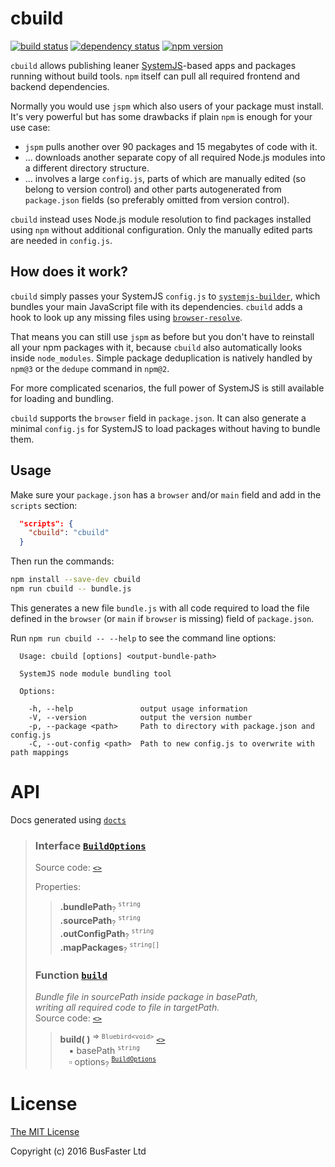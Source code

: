 cbuild
======

[![build status](https://travis-ci.org/charto/cbuild.svg?branch=master)](http://travis-ci.org/charto/cbuild)
[![dependency status](https://david-dm.org/charto/cbuild.svg)](https://david-dm.org/charto/cbuild)
[![npm version](https://img.shields.io/npm/v/cbuild.svg)](https://www.npmjs.com/package/cbuild)

`cbuild` allows publishing leaner [SystemJS](https://github.com/systemjs/systemjs)-based apps and packages
running without build tools.
`npm` itself can pull all required frontend and backend dependencies.

Normally you would use `jspm` which also users of your package must install.
It's very powerful but has some drawbacks if plain `npm` is enough for your use case:

- `jspm` pulls another over 90 packages and 15 megabytes of code with it.
- ... downloads another separate copy of all required Node.js modules into a different directory structure.
- ... involves a large `config.js`, parts of which are manually edited (so belong to version control)
  and other parts autogenerated from `package.json` fields (so preferably omitted from version control).

`cbuild` instead uses Node.js module resolution to find packages installed using `npm` without additional configuration.
Only the manually edited parts are needed in `config.js`.

How does it work?
-----------------

`cbuild` simply passes your SystemJS `config.js` to [`systemjs-builder`](https://github.com/systemjs/builder),
which bundles your main JavaScript file with its dependencies.
`cbuild` adds a hook to look up any missing files using [`browser-resolve`](https://github.com/defunctzombie/node-browser-resolve).

That means you can still use `jspm` as before but you don't have to reinstall all your npm packages with it,
because `cbuild` also automatically looks inside `node_modules`.
Simple package deduplication is natively handled by `npm@3` or the `dedupe` command in `npm@2`.

For more complicated scenarios, the full power of SystemJS is still available for loading and bundling.

`cbuild` supports the `browser` field in `package.json`.
It can also generate a minimal `config.js` for SystemJS to load packages without having to bundle them.

Usage
-----

Make sure your `package.json` has a `browser` and/or `main` field and add in the `scripts` section:

```json
  "scripts": {
    "cbuild": "cbuild"
  }
```

Then run the commands:

```bash
npm install --save-dev cbuild
npm run cbuild -- bundle.js
```

This generates a new file `bundle.js` with all code required to load the file
defined in the `browser` (or `main` if `browser` is missing) field of `package.json`.

Run `npm run cbuild -- --help` to see the command line options:

```
  Usage: cbuild [options] <output-bundle-path>

  SystemJS node module bundling tool

  Options:

    -h, --help               output usage information
    -V, --version            output the version number
    -p, --package <path>     Path to directory with package.json and config.js
    -C, --out-config <path>  Path to new config.js to overwrite with path mappings
```

API
===
Docs generated using [`docts`](https://github.com/charto/docts)
>
> <a name="api-BuildOptions"></a>
> ### Interface [`BuildOptions`](#api-BuildOptions)
> Source code: [`<>`](http://github.com/charto/cbuild/blob/develop/src/cbuild.ts#L10-L15)  
>  
> Properties:  
> > **.bundlePath**<sub>?</sub> <sup><code>string</code></sup>  
> > **.sourcePath**<sub>?</sub> <sup><code>string</code></sup>  
> > **.outConfigPath**<sub>?</sub> <sup><code>string</code></sup>  
> > **.mapPackages**<sub>?</sub> <sup><code>string[]</code></sup>  
>
> <a name="api-build"></a>
> ### Function [`build`](#api-build)
> <em>Bundle file in sourcePath inside package in basePath,</em>  
> <em>writing all required code to file in targetPath.</em>  
> Source code: [`<>`](http://github.com/charto/cbuild/blob/develop/src/cbuild.ts#L36-L90)  
> > **build( )** <sup>&rArr; <code>Bluebird&lt;void&gt;</code></sup> [`<>`](http://github.com/charto/cbuild/blob/develop/src/cbuild.ts#L36-L90)  
> > &emsp;&#x25aa; basePath <sup><code>string</code></sup>  
> > &emsp;&#x25ab; options<sub>?</sub> <sup><code>[BuildOptions](#api-BuildOptions)</code></sup>  

License
=======

[The MIT License](https://raw.githubusercontent.com/charto/cbuild/master/LICENSE)

Copyright (c) 2016 BusFaster Ltd
